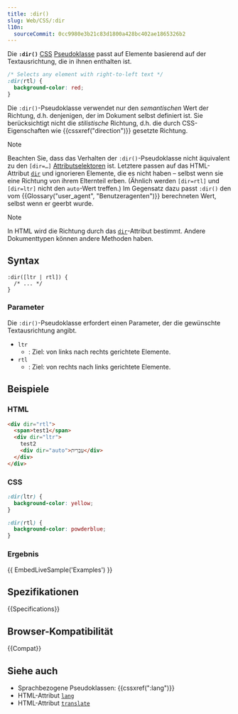 ```yaml
---
title: :dir()
slug: Web/CSS/:dir
l10n:
  sourceCommit: 0cc9980e3b21c83d1800a428bc402ae1865326b2
---
```


Die **`:dir()`** [CSS](/de/docs/Web/CSS) [Pseudoklasse](/de/docs/Web/CSS/Pseudo-classes) passt auf Elemente basierend auf der Textausrichtung, die in ihnen enthalten ist.

```css
/* Selects any element with right-to-left text */
:dir(rtl) {
  background-color: red;
}
```

Die `:dir()`-Pseudoklasse verwendet nur den _semantischen_ Wert der Richtung, d.h. denjenigen, der im Dokument selbst definiert ist. Sie berücksichtigt nicht die _stilistische_ Richtung, d.h. die durch CSS-Eigenschaften wie {{cssxref("direction")}} gesetzte Richtung.

> [!NOTE]
> Beachten Sie, dass das Verhalten der `:dir()`-Pseudoklasse nicht äquivalent zu den `[dir=…]` [Attributselektoren](/de/docs/Web/CSS/Attribute_selectors) ist. Letztere passen auf das HTML-Attribut [`dir`](/de/docs/Web/HTML/Reference/Global_attributes/dir) und ignorieren Elemente, die es nicht haben – selbst wenn sie eine Richtung von ihrem Elternteil erben. (Ähnlich werden `[dir=rtl]` und `[dir=ltr]` nicht den `auto`-Wert treffen.) Im Gegensatz dazu passt `:dir()` den vom {{Glossary("user_agent", "Benutzeragenten")}} berechneten Wert, selbst wenn er geerbt wurde.

> [!NOTE]
> In HTML wird die Richtung durch das [`dir`](/de/docs/Web/HTML/Reference/Global_attributes/dir)-Attribut bestimmt. Andere Dokumenttypen können andere Methoden haben.

## Syntax

```css-nolint
:dir([ltr | rtl]) {
  /* ... */
}
```

### Parameter

Die `:dir()`-Pseudoklasse erfordert einen Parameter, der die gewünschte Textausrichtung angibt.

- `ltr`
  - : Ziel: von links nach rechts gerichtete Elemente.
- `rtl`
  - : Ziel: von rechts nach links gerichtete Elemente.

## Beispiele

### HTML

```html
<div dir="rtl">
  <span>test1</span>
  <div dir="ltr">
    test2
    <div dir="auto">עִבְרִית</div>
  </div>
</div>
```

### CSS

```css
:dir(ltr) {
  background-color: yellow;
}

:dir(rtl) {
  background-color: powderblue;
}
```

### Ergebnis

{{ EmbedLiveSample('Examples') }}

## Spezifikationen

{{Specifications}}

## Browser-Kompatibilität

{{Compat}}

## Siehe auch

- Sprachbezogene Pseudoklassen: {{cssxref(":lang")}}
- HTML-Attribut [`lang`](/de/docs/Web/HTML/Reference/Global_attributes/lang)
- HTML-Attribut [`translate`](/de/docs/Web/HTML/Reference/Global_attributes/translate)
